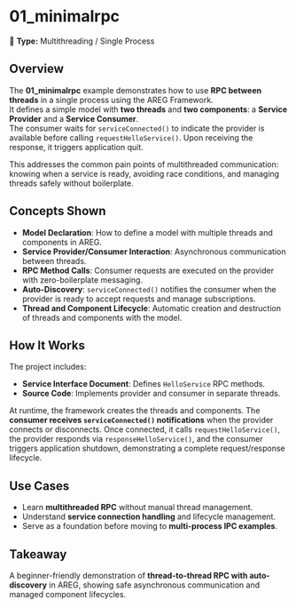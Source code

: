 ﻿# 01_minimalrpc

🧵 **Type:** Multithreading / Single Process

## Overview
The **01_minimalrpc** example demonstrates how to use **RPC between threads** in a single process using the AREG Framework.  
It defines a simple model with **two threads** and **two components**: a **Service Provider** and a **Service Consumer**.  
The consumer waits for `serviceConnected()` to indicate the provider is available before calling `requestHelloService()`. Upon receiving the response, it triggers application quit.

This addresses the common pain points of multithreaded communication: knowing when a service is ready, avoiding race conditions, and managing threads safely without boilerplate.

## Concepts Shown
- **Model Declaration**: How to define a model with multiple threads and components in AREG.  
- **Service Provider/Consumer Interaction**: Asynchronous communication between threads.  
- **RPC Method Calls**: Consumer requests are executed on the provider with zero-boilerplate messaging.  
- **Auto-Discovery**: `serviceConnected()` notifies the consumer when the provider is ready to accept requests and manage subscriptions.  
- **Thread and Component Lifecycle**: Automatic creation and destruction of threads and components with the model.

## How It Works
The project includes:  
- **Service Interface Document**: Defines `HelloService` RPC methods.  
- **Source Code**: Implements provider and consumer in separate threads.  

At runtime, the framework creates the threads and components. The **consumer receives `serviceConnected()` notifications** when the provider connects or disconnects. Once connected, it calls `requestHelloService()`, the provider responds via `responseHelloService()`, and the consumer triggers application shutdown, demonstrating a complete request/response lifecycle.

## Use Cases
- Learn **multithreaded RPC** without manual thread management.  
- Understand **service connection handling** and lifecycle management.  
- Serve as a foundation before moving to **multi-process IPC examples**.

## Takeaway
A beginner-friendly demonstration of **thread-to-thread RPC with auto-discovery** in AREG, showing safe asynchronous communication and managed component lifecycles.
